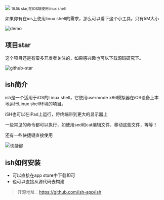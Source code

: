 <img src="/assets/image/240724-ish-1.png">
<small>16.5k star,在IOS端使用linux shell</small>

如果你有在ios上使用linux shell的需求，那么可以看下这个小工具，只有5M大小

![demo](/assets/image/240724-ish.png)

## 项目star

这个项目还是有蛮多开发者关注的，如果感兴趣也可以下载源码研究下。

![github-star](/assets/image/240724-ish-1.png)

## ish简介
ish是一个适用于iOS的Linux shell，它使用usermode x86模拟器在iOS设备上本地运行Linux shell环境的项目。

iSH也可以在iPad上运行，将终端带到更大的显示器上

一些常见的命令都可以执行，如使用sed和cat编辑文件，移动这些文件，等等！

还有一些快捷键直接使用

![快捷键](/assets/image/240724-ish-2.png)

## ish如何安装

- 可以直接在app store中下载即可
- 也可以直接从源代码去构建




> 开源地址：https://github.com/ish-app/ish